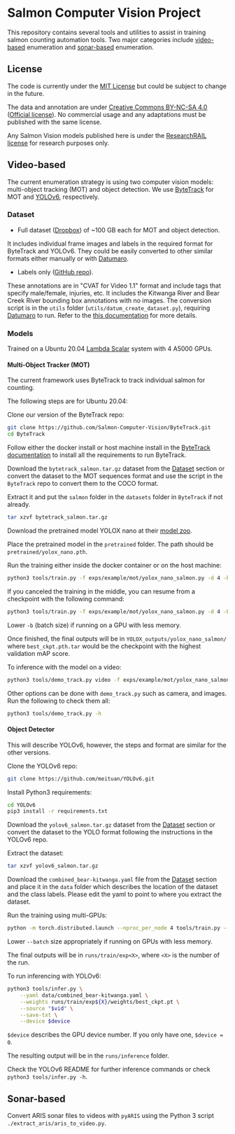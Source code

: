 # Salmon Computer Vision Project

This repository contains several tools and utilities to assist in training
salmon counting automation tools. Two major categories include [video-based](#video-based)
enumeration and [sonar-based](#sonar-based) enumeration.

## License

The code is currently under the [MIT License](LICENSE) but could be subject to change in the future.

The data and annotation are under [Creative Commons BY-NC-SA 4.0](LICENSE-Data) ([Official
license](https://creativecommons.org/licenses/by-nc-sa/4.0/)).
No commercial usage and any adaptations must be published with the same license.

Any Salmon Vision models published here is under the [ResearchRAIL license](LICENSE-Model.md) for research purposes only.

## Video-based

The current enumeration strategy is using two computer vision models:
multi-object tracking (MOT) and object detection. We use
[ByteTrack](https://github.com/Salmon-Computer-Vision/ByteTrack.git) for MOT
and [YOLOv6](https://github.com/meituan/YOLOv6), respectively.

### Dataset

* Full dataset
  ([Dropbox](https://www.dropbox.com/sh/xv8i6k0hzo5jppn/AADBypR1zchux30gjUKGd4dLa?dl=0))
  of ~100 GB each for MOT and object detection.

It includes individual frame images and labels in the required format for
ByteTrack and YOLOv6. They could be easily converted to other similar formats
either manually or with
[Datumaro](https://github.com/openvinotoolkit/datumaro).

* Labels only ([GitHub
  repo](https://github.com/KamiCreed/salmon-count-labels.git)).

These annotations are in "CVAT for Video 1.1" format and include tags that
specify male/female, injuries, etc. It includes the Kitwanga River and Bear
Creek River bounding box annotations with no images. The conversion script is
in the `utils` folder (`utils/datum_create_dataset.py`), requiring
[Datumaro](https://github.com/openvinotoolkit/datumaro) to run. Refer to the
[this documentation](utils/README.md) for more details.

### Models

Trained on a Ubuntu 20.04 [Lambda
Scalar](https://lambdalabs.com/products/scalar) system with 4 A5000 GPUs.

#### Multi-Object Tracker (MOT)

The current framework uses ByteTrack to track individual salmon for counting.

The following steps are for Ubuntu 20.04:

Clone our version of the ByteTrack repo:
```bash
git clone https://github.com/Salmon-Computer-Vision/ByteTrack.git
cd ByteTrack
```

Follow either the docker install or host machine install in the [ByteTrack
documentation](https://github.com/Salmon-Computer-Vision/ByteTrack/blob/main/README.md)
to install all the requirements to run ByteTrack.

Download the `bytetrack_salmon.tar.gz` dataset from the [Dataset](#dataset)
section or convert the dataset to the MOT sequences format and use the script
in the `ByteTrack` repo to convert them to the COCO format.

Extract it and put the `salmon` folder in the `datasets` folder in `ByteTrack`
if not already.

```bash
tar xzvf bytetrack_salmon.tar.gz
```

Download the pretrained model YOLOX nano at their [model
zoo](https://github.com/Megvii-BaseDetection/YOLOX/tree/0.1.0).

Place the pretrained model in the `pretrained` folder. The path should be
`pretrained/yolox_nano.pth`.

Run the training either inside the docker container or on the host machine:
```bash
python3 tools/train.py -f exps/example/mot/yolox_nano_salmon.py -d 4 -b 256 --fp16 -o -c pretrained/yolox_nano.pth
```

If you canceled the training in the middle, you can resume from a checkpoint
with the following command:
```bash
python3 tools/train.py -f exps/example/mot/yolox_nano_salmon.py -d 4 -b 256 --fp16 -o --resume
```

Lower `-b` (batch size) if running on a GPU with less memory.

Once finished, the final outputs will be in `YOLOX_outputs/yolox_nano_salmon/`
where `best_ckpt.pth.tar` would be the checkpoint with the highest validation
mAP score.

To inference with the model on a video:

```bash
python3 tools/demo_track.py video -f exps/example/mot/yolox_nano_salmon.py -c pretrained/bytetrack_x_mot17.pth.tar --path path/to/video.mp4 --fp16 --fuse --save_result
```

Other options can be done with `demo_track.py` such as camera, and images. Run
the following to check them all:

```bash
python3 tools/demo_track.py -h
```

#### Object Detector

This will describe YOLOv6, however, the steps and format are similar for the other versions.

Clone the YOLOv6 repo:
```bash
git clone https://github.com/meituan/YOLOv6.git
```

Install Python3 requirements:
```bash
cd YOLOv6
pip3 install -r requirements.txt
```

Download the `yolov6_salmon.tar.gz` dataset from the [Dataset](#dataset)
section or convert the dataset to the YOLO format following the instructions in
the YOLOv6 repo.

Extract the dataset:
```bash
tar xzvf yolov6_salmon.tar.gz
```

Download the `combined_bear-kitwanga.yaml` file from the [Dataset](#dataset)
section and place it in the `data` folder which describes the location of the
dataset and the class labels. Please edit the yaml to point to where you
extract the dataset.

Run the training using multi-GPUs:

```bash
python -m torch.distributed.launch --nproc_per_node 4 tools/train.py --epoch 100 --batch 512 --conf configs/yolov6n_finetune.py --eval-interval 2 --data data/combined_bear-kitwanga.yaml --device 0,1,2,3
```

Lower `--batch` size appropriately if running on GPUs with less memory.

The final outputs will be in `runs/train/exp<X>`, where `<X>` is the number of
the run.

To run inferencing with YOLOv6:

```bash
python3 tools/infer.py \
    --yaml data/combined_bear-kitwanga.yaml \
    --weights runs/train/exp${X}/weights/best_ckpt.pt \
    --source "$vid" \
    --save-txt \
    --device $device
```

`$device` describes the GPU device number. If you only have one, `$device = 0`.

The resulting output will be in the `runs/inference` folder.

Check the YOLOv6 README for further inference commands or check `python3 tools/infer.py -h`.

## Sonar-based

Convert ARIS sonar files to videos with `pyARIS` using the Python 3 script
`./extract_aris/aris_to_video.py`.
